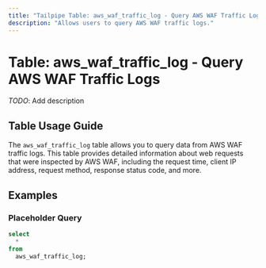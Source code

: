 ```yaml
---
title: "Tailpipe Table: aws_waf_traffic_log - Query AWS WAF Traffic Logs"
description: "Allows users to query AWS WAF traffic logs."
---
```


# Table: aws_waf_traffic_log - Query AWS WAF Traffic Logs

*TODO*: Add description

## Table Usage Guide

The `aws_waf_traffic_log` table allows you to query data from AWS WAF traffic logs. This table provides detailed information about web requests that were inspected by AWS WAF, including the request time, client IP address, request method, response status code, and more.

## Examples

### Placeholder Query

```sql
select
  *
from
  aws_waf_traffic_log;
``` 